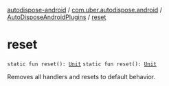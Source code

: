 [autodispose-android](../../index.md) / [com.uber.autodispose.android](../index.md) / [AutoDisposeAndroidPlugins](index.md) / [reset](./reset.md)

# reset

`static fun reset(): `[`Unit`](https://kotlinlang.org/api/latest/jvm/stdlib/kotlin/-unit/index.html)
`static fun reset(): `[`Unit`](https://kotlinlang.org/api/latest/jvm/stdlib/kotlin/-unit/index.html)

Removes all handlers and resets to default behavior.

